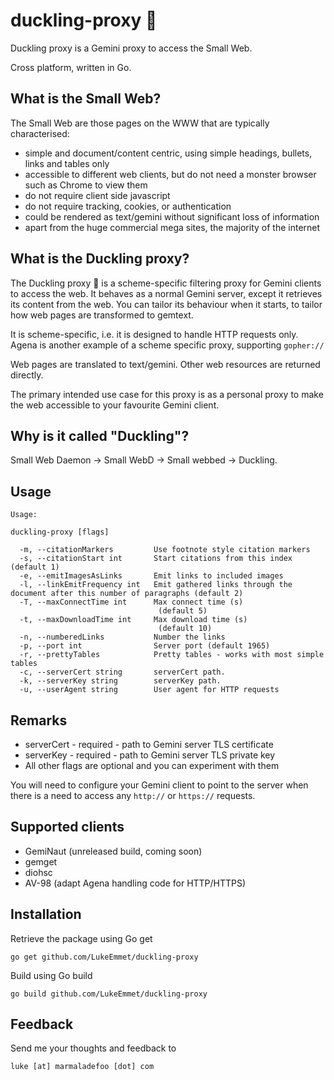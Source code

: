 # duckling-proxy 🦆
Duckling proxy is a Gemini proxy to access the Small Web. 

Cross platform, written in Go.

## What is the Small Web?

The Small Web are those pages on the WWW that are typically characterised:

* simple and document/content centric, using simple headings, bullets, links and tables only
* accessible to different web clients, but do not need a monster browser such as Chrome to view them
* do not require client side javascript
* do not require tracking, cookies, or authentication
* could be rendered as text/gemini without significant loss of information
* apart from the huge commercial mega sites, the majority of the internet

## What is the Duckling proxy?

The Duckling proxy 🦆 is a scheme-specific filtering proxy for Gemini clients to access the web. It behaves as a normal Gemini server, except it retrieves its content from the web. You can tailor its behaviour when it starts, to tailor how web pages are transformed to gemtext.

It is scheme-specific, i.e. it is designed to handle HTTP requests only. Agena is another example of a scheme specific proxy, supporting <code>gopher://</code>

Web pages are translated to text/gemini. Other web resources are returned directly.

The primary intended use case for this proxy is as a personal proxy to make the web accessible to your favourite Gemini client. 

## Why is it called "Duckling"?

Small Web Daemon -> Small WebD -> Small webbed -> Duckling.

## Usage

```
Usage:

duckling-proxy [flags]

  -m, --citationMarkers         Use footnote style citation markers
  -s, --citationStart int       Start citations from this index (default 1)
  -e, --emitImagesAsLinks       Emit links to included images
  -l, --linkEmitFrequency int   Emit gathered links through the document after this number of paragraphs (default 2)
  -T, --maxConnectTime int      Max connect time (s)
                                 (default 5)
  -t, --maxDownloadTime int     Max download time (s)
                                 (default 10)
  -n, --numberedLinks           Number the links
  -p, --port int                Server port (default 1965)
  -r, --prettyTables            Pretty tables - works with most simple tables
  -c, --serverCert string       serverCert path.
  -k, --serverKey string        serverKey path.
  -u, --userAgent string        User agent for HTTP requests
```

## Remarks

* serverCert - required - path to Gemini server TLS certificate
* serverKey - required - path to Gemini server TLS private key
* All other flags are optional and you can experiment with them

You will need to configure your Gemini client to point to the server when there is a need to access any <code>http://</code> or <code>https://</code> requests.

## Supported clients

* GemiNaut (unreleased build, coming soon)
* gemget
* diohsc
* AV-98 (adapt Agena handling code for HTTP/HTTPS)

## Installation

Retrieve the package using Go get

```
go get github.com/LukeEmmet/duckling-proxy
```

Build using Go build

```
go build github.com/LukeEmmet/duckling-proxy
```

## Feedback

Send me your thoughts and feedback to

```
luke [at] marmaladefoo [dot] com
```

